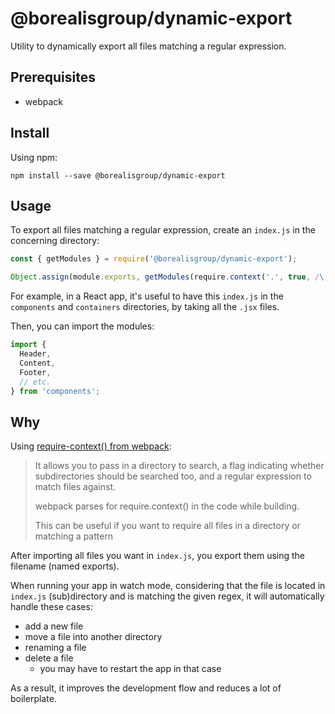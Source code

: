 # @borealisgroup/dynamic-export

Utility to dynamically export all files matching a regular expression.

## Prerequisites

- webpack

## Install

Using npm:

```
npm install --save @borealisgroup/dynamic-export
```

## Usage

To export all files matching a regular expression, create an `index.js` in the concerning directory:

```js
const { getModules } = require('@borealisgroup/dynamic-export');

Object.assign(module.exports, getModules(require.context('.', true, /\.jsx$/)));
```

For example, in a React app, it's useful to have this `index.js` in the `components` and `containers` directories, by taking all the `.jsx` files. 

Then, you can import the modules:

<!-- TODO - in example -->
```js
import {
  Header,
  Content,
  Footer,
  // etc.
} from 'components';
```

## Why

Using [require-context() from webpack](https://webpack.js.org/guides/dependency-management/#require-context):

> It allows you to pass in a directory to search, a flag indicating whether subdirectories should be searched too, and a regular expression to match files against.
>
> webpack parses for require.context() in the code while building.
>
> This can be useful if you want to require all files in a directory or matching a pattern

After importing all files you want in `index.js`, you export them using the filename (named exports).

When running your app in watch mode, considering that the file is located in `index.js` (sub)directory and is matching the given regex, it will automatically handle these cases:

- add a new file
- move a file into another directory
- renaming a file
- delete a file
  - you may have to restart the app in that case

As a result, it improves the development flow and reduces a lot of boilerplate.
